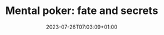 ---
title: "Mental poker: fate and secrets"
emoji: 🃏
date: 2023-07-26T07:03:09+01:00
draft: true
tags:
  - tech
  - web
  - trustless
  - games
  - protocol
  - cryptography
summary: How could you play a game of cards by post without any cheating?
topics:
- Technology
- Maths
series:
- Mental poker
---